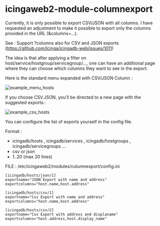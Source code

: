 # icingaweb2-module-columnexport

Currently, it is only possible to export CSV/JSON with all columns.
I have requested an adjustment to make it possible to export only the columns provided in the URL (&columns=...).

See : Support ?columns also for CSV and JSON exports  (https://github.com/Icinga/icingadb-web/issues/1011)

The idea is that after applying a filter on host/service/hostgroup/servicegroup/..., 
one can have an additional page where they can choose which columns they want to see in the export.

Here is the standard menu expanded with CSV/JSON Column : 

![example_menu_hosts](https://github.com/gbin2265/icingaweb2-module-columnexport/assets/29303758/316a7076-0689-46ee-b012-4d50e57e524a)

If you choose CSV.JSON, you'll be directed to a new page with the suggested exports.: 

![example_csv_hosts](https://github.com/gbin2265/icingaweb2-module-columnexport/assets/29303758/a34853cd-a6ee-4e3e-8b2c-7066b25611fa)

You can configure the list of exports yourself in the config file.

Format :
  - icingadb/hosts , icingadb/services , icingadb/hostgroups , icingadb/servicegroups ...
  - csv or json
  - 1..20  (max 20 lines)

FILE : /etc/icingaweb2/modules/columnexport/config.ini
```
[icingadb/hosts/json/1]
exportname="JSON Export with name and address"
exportcolumns="host.name,host.address"

[icingadb/hosts/csv/1]
exportname="Csv Export with name and address"
exportcolumns="host.name,host.address"

[icingadb/hosts/csv/2]
exportname="Csv Export with address and displaname"
exportcolumns="host.address,host.display_name"
```
